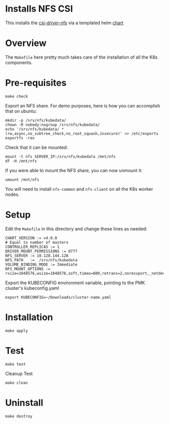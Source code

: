 # Installs NFS CSI

This installs the [csi-driver-nfs](https://github.com/kubernetes-csi/csi-driver-nfs) via a templated helm [chart](https://github.com/kubernetes-csi/csi-driver-nfs/tree/master/charts)

# Overview

The `Makefile` here pretty much takes care of the installation of all the K8s components.

# Pre-requisites

```shell
make check
```

Export an NFS share. For demo purposes, here is how you can accomplish that on ubuntu:

```
mkdir -p /srv/nfs/kubedata/
chown -R nobody:nogroup /srv/nfs/kubedata/
echo '/srv/nfs/kubedata/ *(rw,async,no_subtree_check,no_root_squash,insecure)' >> /etc/exports
exportfs -rav
```

Check that it can be mounted:

```
mount -t nfs SERVER_IP:/srv/nfs/kubedata /mnt/nfs
df -H /mnt/nfs
```

If you were able to mount the NFS share, you can now unmount it:

```
umount /mnt/nfs
```

You will need to install `nfs-common` and `nfs-client` on all the K8s worker nodes.

# Setup

Edit the `Makefile` in this directory and change these lines as needed:

```
CHART_VERSION := v4.0.0
# Equal to number of masters
CONTROLLER_REPLICAS := 1
DRIVER_MOUNT_PERMISSIONS := 0777
NFS_SERVER := 10.128.144.128
NFS_PATH   :=  /srv/nfs/kubedata
VOLUME_BINDING_MODE := Immediate
NFS_MOUNT_OPTIONS := rsize=1048576,wsize=1048576,soft,timeo=600,retrans=2,noresvport,_netdev,nofail
```

Export the KUBECONFIG environment variable, pointing to the PMK cluster's kubeconfig.yaml

```
export KUBECONFIG=~/Downloads/cluster-name.yaml
```

# Installation

```shell
make apply
```

# Test

```shell
make test
```

Cleanup Test

```shell
make clean
```

# Uninstall

```shell
make destroy
```
